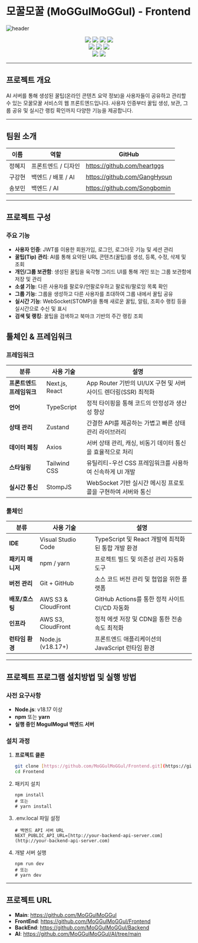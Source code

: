 # 모꿀모꿀 (MoGGulMoGGul) - Frontend
![header](https://capsule-render.vercel.app/api?type=cylinder&color=EAC149&height=130&section=header&text=MOGGUL-MOGGUL%20Frontend&fontSize=50&animation=scaleIn&fontColor=FFF)

<p align="center">
  <img src="https://img.shields.io/badge/next.js-%23000000.svg?&style=for-the-badge&logo=next.js&logoColor=white"/>
  <img src="https://img.shields.io/badge/react-%2361DAFB.svg?&style=for-the-badge&logo=react&logoColor=white"/>
  <img src="https://img.shields.io/badge/typescript-%233178C6.svg?&style=for-the-badge&logo=typescript&logoColor=white"/>
  <img src="https://img.shields.io/badge/tailwindcss-%2306B6D4.svg?&style=for-the-badge&logo=tailwind-css&logoColor=white"/>
  <br>
  <img src="https://img.shields.io/badge/zustand-%237A5A48.svg?&style=for-the-badge"/>
  <img src="https://img.shields.io/badge/axios-%235A29E4.svg?&style=for-the-badge&logo=axios&logoColor=white"/>
  <img src="https://img.shields.io/badge/reactquery-%23FF4154.svg?&style=for-the-badge&logo=react-query&logoColor=white"/>
  <br>
  <img src="https://img.shields.io/badge/Amazon S3-%23569A31.svg?&style=for-the-badge&logo=amazon-s3&logoColor=white"/>
  <img src="https://img.shields.io/badge/Amazon CloudFront-%23FF9900.svg?&style=for-the-badge&logo=amazon-cloudfront&logoColor=white"/>
</p>

---

## 프로젝트 개요
AI 서버를 통해 생성된 꿀팁(온라인 콘텐츠 요약 정보)을 사용자들이 공유하고 관리할 수 있는 모꿀모꿀 서비스의 웹 프론트엔드입니다. 사용자 인증부터 꿀팁 생성, 보관, 그룹 공유 및 실시간 랭킹 확인까지 다양한 기능을 제공합니다.

---
## 팀원 소개
| **이름** | **역할** | **GitHub** |
|--------|---------------|------------------------------|
| 정혜지   | 프론트엔드 / 디자인     | https://github.com/heartggs  |
| 구강현   | 백엔드 / 배포 / AI | https://github.com/GangHyoun |
| 송보민   | 백엔드 / AI       | https://github.com/Songbomin |


---

## 프로젝트 구성

### 주요 기능
- **사용자 인증**: JWT를 이용한 회원가입, 로그인, 로그아웃 기능 및 세션 관리
- **꿀팁(Tip) 관리**: AI를 통해 요약된 URL 콘텐츠(꿀팁)를 생성, 등록, 수정, 삭제 및 조회
- **개인/그룹 보관함**: 생성된 꿀팁을 육각형 그리드 UI를 통해 개인 또는 그룹 보관함에 저장 및 관리
- **소셜 기능**: 다른 사용자를 팔로우/언팔로우하고 팔로워/팔로잉 목록 확인
- **그룹 기능**: 그룹을 생성하고 다른 사용자를 초대하여 그룹 내에서 꿀팁 공유
- **실시간 기능**: WebSocket(STOMP)을 통해 새로운 꿀팁, 알림, 조회수 랭킹 등을 실시간으로 수신 및 표시
- **검색 및 랭킹**: 꿀팁을 검색하고 북마크 기반의 주간 랭킹 조회


## 툴체인 & 프레임워크

### 프레임워크

| 분류 | 사용 기술 | 설명 |
|---|---|---|
| **프론트엔드 프레임워크** | Next.js, React | App Router 기반의 UI/UX 구현 및 서버 사이드 렌더링(SSR) 최적화 |
| **언어** | TypeScript | 정적 타이핑을 통해 코드의 안정성과 생산성 향상 |
| **상태 관리** | Zustand | 간결한 API를 제공하는 가볍고 빠른 상태 관리 라이브러리 |
| **데이터 페칭** | Axios | 서버 상태 관리, 캐싱, 비동기 데이터 통신을 효율적으로 처리 |
| **스타일링** | Tailwind CSS | 유틸리티-우선 CSS 프레임워크를 사용하여 신속하게 UI 개발 |
| **실시간 통신** | StompJS | WebSocket 기반 실시간 메시징 프로토콜을 구현하여 서버와 통신 |

### 툴체인

| 분류 | 사용 기술 | 설명 |
|---|---|---|
| **IDE** | Visual Studio Code | TypeScript 및 React 개발에 최적화된 통합 개발 환경 |
| **패키지 매니저** | npm / yarn | 프로젝트 빌드 및 의존성 관리 자동화 도구 |
| **버전 관리** | Git + GitHub | 소스 코드 버전 관리 및 협업을 위한 플랫폼 |
| **배포/호스팅** | AWS S3 & CloudFront | GitHub Actions를 통한 정적 사이트 CI/CD 자동화 |
| **인프라**| AWS S3, CloudFront | 정적 에셋 저장 및 CDN을 통한 전송 속도 최적화 |
| **런타임 환경** | Node.js (v18.17+) | 프론트엔드 애플리케이션의 JavaScript 런타임 환경 |

---

## 프로젝트 프로그램 설치방법 및 실행 방법

### 사전 요구사항
- **Node.js**: v18.17 이상
- **npm** 또는 **yarn**
- **실행 중인 MogulMogul 백엔드 서버**

### 설치 과정
1. **프로젝트 클론**
   ```bash
   git clone [https://github.com/MoGGulMoGGul/Frontend.git](https://github.com/MoGGulMoGGul/Frontend.git)
   cd Frontend
   ```

2. 패키지 설치
    ```
    npm install
    # 또는
    # yarn install
    ```

3. .env.local 파일 설정
    ```
    # 백엔드 API 서버 URL
    NEXT_PUBLIC_API_URL=[http://your-backend-api-server.com](http://your-backend-api-server.com)
    ```

4. 개발 서버 실행
    ```
    npm run dev
    # 또는
    # yarn dev
    ```

---
## 프로젝트 URL
- **Main**: https://github.com/MoGGulMoGGul
- **FrontEnd**: https://github.com/MoGGulMoGGul/Frontend
- **BackEnd**: https://github.com/MoGGulMoGGul/Backend
- **AI**: https://github.com/MoGGulMoGGul/AI/tree/main

